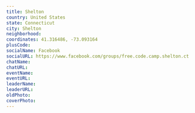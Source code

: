 ```yaml
---
title: Shelton
country: United States
state: Connecticut
city: Shelton
neighborhood: 
coordinates: 41.316486, -73.093164
plusCode:
socialName: Facebook
socialURL: https://www.facebook.com/groups/free.code.camp.shelton.ct
chatName:
chatURL:
eventName:
eventURL:
leaderName:
leaderURL:
oldPhoto: 
coverPhoto:
---
```

